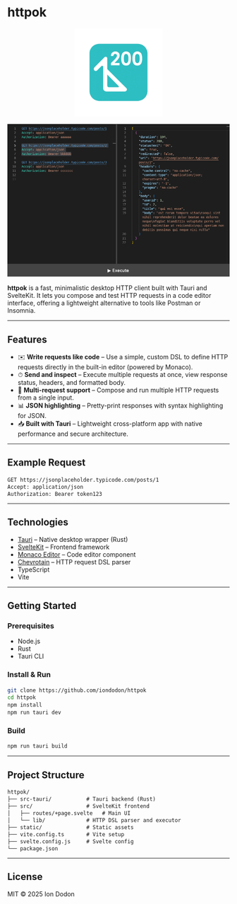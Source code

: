 # httpok

<p align="center">
  <img width="200" src="httpok-logo.png" />
</p>

<p align="center">
  <img src="screenshot.png" />
</p>

**httpok** is a fast, minimalistic desktop HTTP client built with Tauri and SvelteKit. It lets you compose and test HTTP requests in a code editor interface, offering a lightweight alternative to tools like Postman or Insomnia.

---

## Features

- ✉️ **Write requests like code** – Use a simple, custom DSL to define HTTP requests directly in the built-in editor (powered by Monaco).
- ⏱ **Send and inspect** – Execute multiple requests at once, view response status, headers, and formatted body.
- 🔄 **Multi-request support** – Compose and run multiple HTTP requests from a single input.
- 📊 **JSON highlighting** – Pretty-print responses with syntax highlighting for JSON.
- 📥 **Built with Tauri** – Lightweight cross-platform app with native performance and secure architecture.

---

## Example Request

```
GET https://jsonplaceholder.typicode.com/posts/1
Accept: application/json
Authorization: Bearer token123
```

---

## Technologies

- [Tauri](https://tauri.app/) – Native desktop wrapper (Rust)
- [SvelteKit](https://kit.svelte.dev/) – Frontend framework
- [Monaco Editor](https://microsoft.github.io/monaco-editor/) – Code editor component
- [Chevrotain](https://chevrotain.io/) – HTTP request DSL parser
- TypeScript
- Vite

---

## Getting Started

### Prerequisites

- Node.js
- Rust
- Tauri CLI

### Install & Run

```bash
git clone https://github.com/iondodon/httpok
cd httpok
npm install
npm run tauri dev
```

### Build

```bash
npm run tauri build
```

---

## Project Structure

```
httpok/
├── src-tauri/           # Tauri backend (Rust)
├── src/                 # SvelteKit frontend
│   ├── routes/+page.svelte   # Main UI
│   └── lib/             # HTTP DSL parser and executor
├── static/              # Static assets
├── vite.config.ts       # Vite setup
├── svelte.config.js     # Svelte config
└── package.json
```

---

## License

MIT © 2025 Ion Dodon
